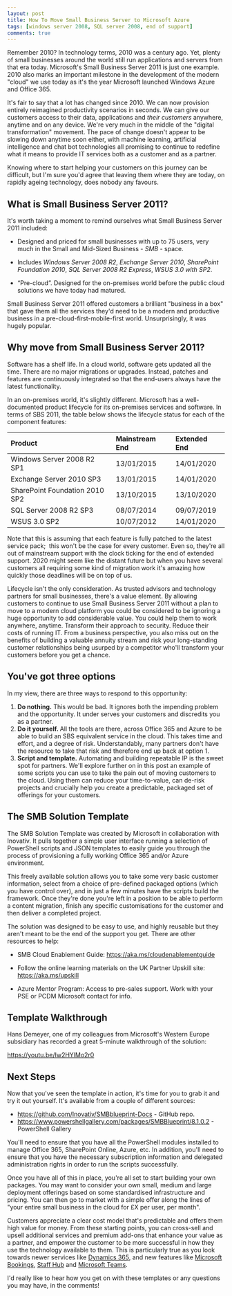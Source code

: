 ```yaml
---
layout: post
title: How To Move Small Business Server to Microsoft Azure
tags: [windows server 2008, SQL server 2008, end of support]
comments: true
---
```


Remember 2010? In technology terms, 2010 was a century ago. Yet, plenty of small businesses around the world still run&nbsp;applications and servers from that era today. Microsoft's Small Business Server 2011 is just one example. 2010 also marks an important milestone in the development of the modern "cloud" we use today as it's the year Microsoft launched Windows Azure and Office 365.

It's fair to say that a lot has changed since 2010. We can now provision entirely reimagined productivity scenarios in seconds. We can give our customers access to their data, applications and&nbsp;<em>their customers</em> anywhere, anytime and on any device. We're very much in the middle of the "digital transformation" movement. The pace of change doesn't appear to be slowing down anytime soon either, with machine learning, artificial intelligence and chat&nbsp;bot technologies all promising to continue to redefine what it means to provide IT services both as a customer and as a partner.

Knowing where to start helping your customers on this journey can be difficult, but I'm sure you'd agree that leaving them where they are today, on rapidly ageing technology, does nobody any favours.
<h2>What is Small Business Server 2011?</h2>
It's worth taking a moment to remind ourselves what Small Business Server 2011 included:
<ul>
 	<li>Designed and priced for small businesses with up to 75 users, very much in the Small and Mid-Sized Business - <em>SMB</em> - space.</li>
</ul>
<ul>
 	<li>Includes <i>Windows Server 2008 R2</i>, <i>Exchange Server 2010</i>, <i>SharePoint Foundation 2010</i>, <i>SQL Server 2008 R2 Express</i>, <i>WSUS 3.0 with SP2</i>.</li>
</ul>
<ul>
 	<li>“Pre-cloud”. Designed for the on-premises world before the public cloud solutions we have today had matured.</li>
</ul>
Small Business Server 2011 offered customers a brilliant "business in a box" that gave them all the services they'd need to be a modern and productive business in a pre-cloud-first-mobile-first world. Unsurprisingly, it was hugely popular.
<h2>Why move from Small Business Server 2011?</h2>
Software has a shelf life. In a cloud world, software gets updated all the time. There are no major migrations or upgrades. Instead, patches and features are continuously integrated so that the end-users always have the latest functionality.

In an on-premises world, it's slightly different. Microsoft has a well-documented product lifecycle for its on-premises services and software. In terms of SBS 2011, the table below shows the lifecycle status for each of the component features:

| Product | Mainstream End | Extended End |
| :------ |:--- | :--- |
| Windows Server 2008 R2 SP1 | 13/01/2015 | 14/01/2020 |
| Exchange Server 2010 SP3 | 13/01/2015 | 14/01/2020 |
| SharePoint Foundation 2010 SP2 | 13/10/2015 | 13/10/2020 |
| SQL Server 2008 R2 SP3 | 08/07/2014 | 09/07/2019 |
| WSUS 3.0 SP2 | 10/07/2012 | 14/01/2020 |

<p style="text-align: left;">Note that this is assuming that each feature is fully patched to the latest service pack; &nbsp;this&nbsp;won't be the case for every customer. Even so, they're all out of mainstream support with the clock ticking for the end of extended support. 2020 might seem like the distant future but when you have several customers all requiring some kind of migration work it's amazing how quickly those deadlines will be on top of us.</p>
<p style="text-align: left;">Lifecycle isn't the only consideration. As trusted advisors and technology partners for small businesses, there's a value element. By allowing customers to continue to use Small Business Server 2011 without a plan to move to a modern cloud platform you could be considered to be ignoring a huge opportunity to add considerable value. You could help them to work anywhere, anytime. Transform their approach to security. Reduce their costs of running IT. From a business perspective, you also miss out on the benefits of building a valuable annuity stream and risk your long-standing customer relationships being usurped by a competitor who'll transform your customers before you get a chance.</p>

<h2 style="text-align: left;">You've got three options</h2>
In my view, there are three ways to respond to this opportunity:
<ol>
 	<li><strong>Do nothing.</strong> This would be bad. It ignores both the impending problem and the opportunity. It under serves your customers and discredits you as a partner.</li>
 	<li><strong>Do it yourself.&nbsp;</strong>All the tools are there, across Office 365 and Azure to be able to build an SBS equivalent service in the cloud. This takes time and effort, and a degree of risk. Understandably, many partners don't have the resource to take that risk and therefore end up back at option 1.</li>
 	<li><strong>Script and template.</strong> Automating and building repeatable IP is the sweet spot for partners. We'll explore further on in this post an example of some scripts you can use to take the pain out of moving customers to the cloud. Using them can reduce your time-to-value, can de-risk projects and crucially help you create a predictable, packaged set of offerings for your customers.</li>
</ol>
<h2>The SMB Solution Template</h2>
The SMB Solution Template was created by Microsoft in collaboration with Inovativ. It pulls together a simple user interface running a selection of PowerShell scripts and JSON templates to easily guide you through the process of provisioning a fully working Office 365 and/or Azure environment.

This freely available solution allows you to take some very basic customer information, select from a choice of pre-defined packaged options (which you have control over), and in just a few minutes have the scripts build the framework. Once they're done you're left in a position to be able to perform a content migration, finish any specific customisations for the customer and then deliver a completed project.

The solution was designed to be easy to use, and highly reusable but they aren't meant to be the end of the support you get. There are other resources to help:
<ul>
 	<li>SMB Cloud Enablement Guide: <a href="https://aka.ms/cloudenablementguide">https://aka.ms/cloudenablementguide</a></li>
</ul>
<ul>
 	<li>Follow the online learning materials on the UK Partner Upskill site: <a href="https://aka.ms/upskill">https://aka.ms/upskill</a></li>
</ul>
<ul>
 	<li>Azure Mentor Program: Access to pre-sales support. Work with your PSE or PCDM Microsoft contact for info.</li>
</ul>
<h2>Template Walkthrough</h2>
Hans Demeyer, one of my colleagues from Microsoft's Western Europe subsidiary has recorded a great 5-minute walkthrough of the solution:

https://youtu.be/Iw2HYlMo2r0
<h2>Next Steps</h2>
Now that you've seen the template in action, it's time for you to grab it and try it out yourself. It's available from a couple of different sources:
<ul>
 	<li><a href="https://github.com/Inovativ/SMBblueprint-Docs">https://github.com/Inovativ/SMBblueprint-Docs</a> - GitHub repo.</li>
 	<li><a href="https://www.powershellgallery.com/packages/SMBBlueprint/8.1.0.2">https://www.powershellgallery.com/packages/SMBBlueprint/8.1.0.2</a> - PowerShell Gallery</li>
</ul>
You'll need to ensure that you have all the PowerShell modules installed to manage Office 365, SharePoint Online, Azure, etc. In addition, you'll need to ensure that you have the necessary subscription information and delegated administration rights in order to run the scripts successfully.

Once you have all of this in place, you're all set to start building your own packages. You may want to consider your own small, medium and large deployment offerings based on some standardised infrastructure and pricing. You can then go to market with a simple offer along the lines of "your entire small business in the cloud for £X per user, per month".

Customers appreciate a clear cost model that's predictable and offers them high value for money.&nbsp;From these starting points, you can cross-sell and upsell additional services and premium add-ons that enhance your value as a partner, and empower the customer to be more successful in how they use the technology available to them. This is particularly true as you look towards newer services like <a href="https://www.microsoft.com/en-us/dynamics365/first-look" target="_blank" rel="noopener">Dynamics 365</a>, and new features like <a href="https://products.office.com/en-us/business/scheduling-and-booking-app" target="_blank" rel="noopener">Microsoft Bookings</a>, <a href="https://staffhub.office.com/" target="_blank" rel="noopener">Staff Hub</a> and <a href="https://products.office.com/en-gb/microsoft-teams/group-chat-software" target="_blank" rel="noopener">Microsoft Teams</a>.

I'd really like to hear how you get on with these templates&nbsp;or any questions you may have, in the comments!